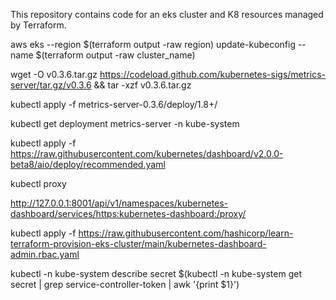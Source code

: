 This repository contains code for an eks cluster and K8 resources managed by Terraform.


aws eks --region $(terraform output -raw region) update-kubeconfig --name $(terraform output -raw cluster_name)

wget -O v0.3.6.tar.gz https://codeload.github.com/kubernetes-sigs/metrics-server/tar.gz/v0.3.6 && tar -xzf v0.3.6.tar.gz

kubectl apply -f metrics-server-0.3.6/deploy/1.8+/

kubectl get deployment metrics-server -n kube-system

kubectl apply -f https://raw.githubusercontent.com/kubernetes/dashboard/v2.0.0-beta8/aio/deploy/recommended.yaml

kubectl proxy

http://127.0.0.1:8001/api/v1/namespaces/kubernetes-dashboard/services/https:kubernetes-dashboard:/proxy/



kubectl apply -f https://raw.githubusercontent.com/hashicorp/learn-terraform-provision-eks-cluster/main/kubernetes-dashboard-admin.rbac.yaml

kubectl -n kube-system describe secret $(kubectl -n kube-system get secret | grep service-controller-token | awk '{print $1}')